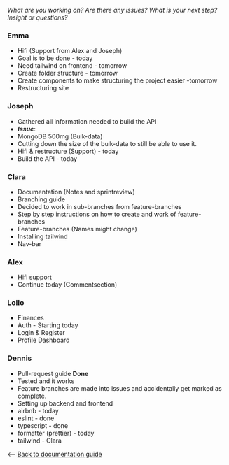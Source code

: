 _What are you working on?_
_Are there any issues?_
_What is your next step?_
_Insight or questions?_

### Emma

- Hifi (Support from Alex and Joseph)
- Goal is to be done - today
- Need tailwind on frontend - tomorrow
- Create folder structure - tomorrow
- Create components to make structuring the project easier -tomorrow
- Restructuring site

### Joseph

- Gathered all information needed to build the API
- **_Issue_**:
- MongoDB 500mg (Bulk-data)
- Cutting down the size of the bulk-data to still be able to use it.
- Hifi & restructure (Support) - today
- Build the API - today

### Clara

- Documentation (Notes and sprintreview)
- Branching guide
- Decided to work in sub-branches from feature-branches
- Step by step instructions on how to create and work of feature-branches
- Feature-branches (Names might change)
- Installing tailwind
- Nav-bar

### Alex

- Hifi support
- Continue today (Commentsection)

### Lollo

- Finances
- Auth - Starting today
- Login & Register
- Profile Dashboard

### Dennis

- Pull-request guide **Done**
- Tested and it works
- Feature branches are made into issues and accidentally get marked as complete.
- Setting up backend and frontend
- airbnb - today
- eslint - done
- typescript - done
- formatter (prettier) - today
- tailwind - Clara

<-- [Back to documentation guide](../documentation_guide.md)
